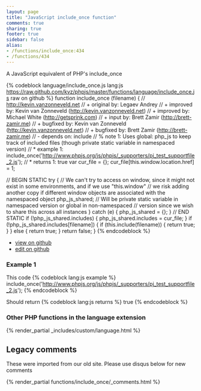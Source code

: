 ```yaml
---
layout: page
title: "JavaScript include_once function"
comments: true
sharing: true
footer: true
sidebar: false
alias:
- /functions/include_once:434
- /functions/434
---
```

<!-- Generated by Rakefile:build -->
A JavaScript equivalent of PHP's include_once

{% codeblock language/include_once.js lang:js https://raw.github.com/kvz/phpjs/master/functions/language/include_once.js raw on github %}
function include_once (filename) {
  // http://kevin.vanzonneveld.net
  // +   original by: Legaev Andrey
  // +   improved by: Kevin van Zonneveld (http://kevin.vanzonneveld.net)
  // +   improved by: Michael White (http://getsprink.com)
  // +      input by: Brett Zamir (http://brett-zamir.me)
  // +   bugfixed by: Kevin van Zonneveld (http://kevin.vanzonneveld.net)
  // +   bugfixed by: Brett Zamir (http://brett-zamir.me)
  // -    depends on: include
  // %        note 1: Uses global: php_js to keep track of included files (though private static variable in namespaced version)
  // *     example 1: include_once('http://www.phpjs.org/js/phpjs/_supporters/pj_test_supportfile_2.js');
  // *     returns 1: true
  var cur_file = {};
  cur_file[this.window.location.href] = 1;

  // BEGIN STATIC
  try { // We can't try to access on window, since it might not exist in some environments, and if we use "this.window"
    //    we risk adding another copy if different window objects are associated with the namespaced object
    php_js_shared; // Will be private static variable in namespaced version or global in non-namespaced
    //   version since we wish to share this across all instances
  } catch (e) {
    php_js_shared = {};
  }
  // END STATIC
  if (!php_js_shared.includes) {
    php_js_shared.includes = cur_file;
  }
  if (!php_js_shared.includes[filename]) {
    if (this.include(filename)) {
      return true;
    }
  } else {
    return true;
  }
  return false;
}
{% endcodeblock %}

 - [view on github](https://github.com/kvz/phpjs/blob/master/functions/language/include_once.js)
 - [edit on github](https://github.com/kvz/phpjs/edit/master/functions/language/include_once.js)

### Example 1
This code
{% codeblock lang:js example %}
include_once('http://www.phpjs.org/js/phpjs/_supporters/pj_test_supportfile_2.js');
{% endcodeblock %}

Should return
{% codeblock lang:js returns %}
true
{% endcodeblock %}


### Other PHP functions in the language extension
{% render_partial _includes/custom/language.html %}
## Legacy comments
These were imported from our old site. Please use disqus below for new comments
<div style="overflow-y: scroll; max-height: 500px;">
{% render_partial functions/include_once/_comments.html %}
</div>
